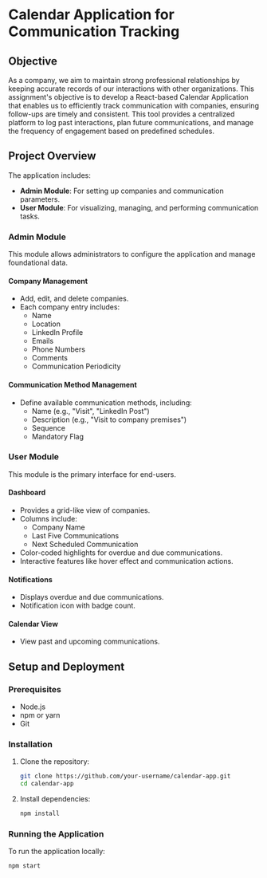 # Calendar Application for Communication Tracking

## Objective

As a company, we aim to maintain strong professional relationships by keeping accurate records of our interactions with other organizations. This assignment's objective is to develop a React-based Calendar Application that enables us to efficiently track communication with companies, ensuring follow-ups are timely and consistent. This tool provides a centralized platform to log past interactions, plan future communications, and manage the frequency of engagement based on predefined schedules.

## Project Overview

The application includes:

- **Admin Module**: For setting up companies and communication parameters.
- **User Module**: For visualizing, managing, and performing communication tasks.

### Admin Module

This module allows administrators to configure the application and manage foundational data.

#### Company Management

- Add, edit, and delete companies.
- Each company entry includes:
  - Name
  - Location
  - LinkedIn Profile
  - Emails
  - Phone Numbers
  - Comments
  - Communication Periodicity

#### Communication Method Management

- Define available communication methods, including:
  - Name (e.g., "Visit", "LinkedIn Post")
  - Description (e.g., "Visit to company premises")
  - Sequence
  - Mandatory Flag

### User Module

This module is the primary interface for end-users.

#### Dashboard

- Provides a grid-like view of companies.
- Columns include:
  - Company Name
  - Last Five Communications
  - Next Scheduled Communication
- Color-coded highlights for overdue and due communications.
- Interactive features like hover effect and communication actions.

#### Notifications

- Displays overdue and due communications.
- Notification icon with badge count.

#### Calendar View

- View past and upcoming communications.

## Setup and Deployment

### Prerequisites

- Node.js
- npm or yarn
- Git

### Installation

1. Clone the repository:

   ```sh
   git clone https://github.com/your-username/calendar-app.git
   cd calendar-app
   ```

2. Install dependencies:
   ```sh
   npm install
   ```

### Running the Application

To run the application locally:

```sh
npm start
```
